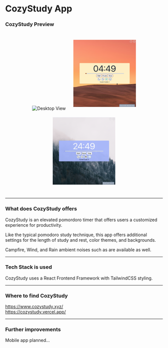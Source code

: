 # CozyStudy App

### CozyStudy Preview

<div style="padding: 10px; margin: 20px; text-align: center;">
  <img src="./src/assets/snapshots/desktopSnapshot1.png" alt="Desktop View" style="width: 200px; margin: 10px;">
  <img src="./src/assets/snapshots/desktopSnapshot2.png" alt="Desktop View" style="width: 200px; margin: 10px;">
  <img src="./src/assets/snapshots/desktopSnapshot3.png" alt="Desktop View" style="width: 200px; margin: 10px;">
</div>

---

### What does CozyStudy offers

CozyStudy is an elevated pomordoro timer that offers users a customized experience for productivity.

Like the typical pomodoro study technique, this app offers additional settings for the length of study and rest, color themes, and backgrounds.

Campfire, Wind, and Rain ambient noises such as are available as well.

---

### Tech Stack is used

CozyStudy uses a React Frontend Framework with TailwindCSS styling.

---

### Where to find CozyStudy

https://www.cozystudy.xyz/
<br>
https://cozystudy.vercel.app/

---

### Further improvements

Mobile app planned...
